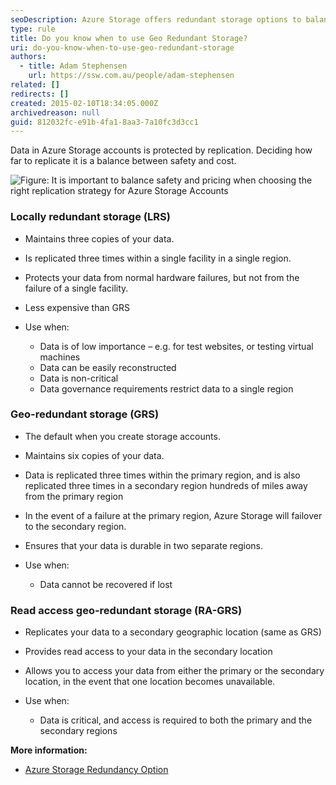 ```yaml
---
seoDescription: Azure Storage offers redundant storage options to balance safety and cost. Choose between Locally Redundant Storage (LRS), Geo-Redundant Storage (GRS), or Read Access Geo-Redundant Storage (RA-GRS) based on data importance, recovery requirements, and governance needs.
type: rule
title: Do you know when to use Geo Redundant Storage?
uri: do-you-know-when-to-use-geo-redundant-storage
authors:
  - title: Adam Stephensen
    url: https://ssw.com.au/people/adam-stephensen
related: []
redirects: []
created: 2015-02-10T18:34:05.000Z
archivedreason: null
guid: 812032fc-e91b-4fa1-8aa3-7a10fc3d3cc1
---
```


Data in Azure Storage accounts is protected by replication. Deciding how far to replicate it is a balance between safety and cost.

![Figure: It is important to balance safety and pricing when choosing the right replication strategy for Azure Storage Accounts](azure-graphic.jpg)

<!--endintro-->

### Locally redundant storage (LRS)

- Maintains three copies of your data.
- Is replicated three times within a single facility in a single region.
- Protects your data from normal hardware failures, but not from the failure of a single facility.
- Less expensive than GRS
- Use when:

  - Data is of low importance – e.g. for test websites, or testing virtual machines
  - Data can be easily reconstructed
  - Data is non-critical
  - Data governance requirements restrict data to a single region

### Geo-redundant storage (GRS)

- The default when you create storage accounts.
- Maintains six copies of your data.
- Data is replicated three times within the primary region, and is also replicated three times in a secondary region hundreds of miles away from the primary region
- In the event of a failure at the primary region, Azure Storage will failover to the secondary region.
- Ensures that your data is durable in two separate regions.
- Use when:

  - Data cannot be recovered if lost

### Read access geo-redundant storage (RA-GRS)

- Replicates your data to a secondary geographic location (same as GRS)
- Provides read access to your data in the secondary location
- Allows you to access your data from either the primary or the secondary location, in the event that one location becomes unavailable.
- Use when:

  - Data is critical, and access is required to both the primary and the secondary regions

**More information:**

- [Azure Storage Redundancy Option](https://learn.microsoft.com/en-us/azure/storage/common/storage-redundancy?WT.mc_id=AZ-MVP-33518)
